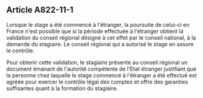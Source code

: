 Article A822-11-1
----
Lorsque le stage a été commencé à l'étranger, la poursuite de celui-ci en France
n'est possible que si la période effectuée à l'étranger obtient la validation du
conseil régional désigné à cet effet par le conseil national, à la demande du
stagiaire. Le conseil régional qui a autorisé le stage en assure le contrôle.

Pour obtenir cette validation, le stagiaire présente au conseil régional un
document émanant de l'autorité compétente de l'Etat étranger justifiant que la
personne chez laquelle le stage commencé à l'étranger a été effectué est agréée
pour exercer le contrôle légal des comptes et offre des garanties suffisantes
quant à la formation du stagiaire.
